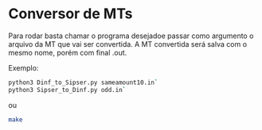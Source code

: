 # Conversor de MTs
Para rodar basta chamar o programa desejadoe passar como argumento o arquivo da MT que vai ser convertida. A MT convertida será salva com o mesmo nome, porém com final .out.

Exemplo:
```sh
python3 Dinf_to_Sipser.py sameamount10.in`
python3 Sipser_to_Dinf.py odd.in`
```


ou


```sh
make
```